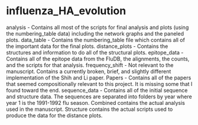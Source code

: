influenza_HA_evolution
======================
analysis - Contains all most of the scripts for final analysis and plots (using the numbering_table data) including the network graphs and the paneled plots.
data_table - Contains the numbering_table file which contains all of the important data for the final plots.
distance_plots - Contains the structures and information to do all of the structural plots.
epitope_data - Contains all of the epitope data from the FluDB, the alignments, the counts, and the scripts for that analysis.
frequency_shift - Not relevant to the manuscript.  Contains a currently broken, brief, and slightly different implementation of the Shih and Li paper.
Papers - Contains all of the papers that seemed compositionally relevant to this project.  It is missing some that I found toward the end.
sequence_data - Contains all of the initial sequence and structure data.  The sequences are separated into folders by year where year 1 is the 1991-1992 flu season. Combined contains the actual analysis used in the manuscript.  Structure contains the actual scripts used to produce the data for the distance plots.